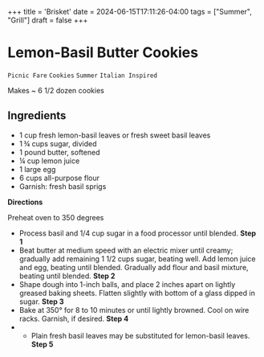 +++
title = 'Brisket'
date = 2024-06-15T17:11:26-04:00
tags = ["Summer", "Grill"]
draft = false
+++
# Lemon-Basil Butter Cookies

`Picnic Fare` `Cookies` `Summer` `Italian Inspired`

Makes ~ 6 1/2 dozen cookies

## **Ingredients**

- 1 cup fresh lemon-basil leaves or fresh sweet basil leaves
- 1 ¾ cups sugar, divided 
- 1 pound butter, softened 
- ¼ cup lemon juice 
- 1 large egg 
- 6 cups all-purpose flour 
- Garnish: fresh basil sprigs

**Directions**

Preheat oven to 350 degrees 

- Process basil and 1/4 cup sugar in a food processor until blended.
    **Step 1**
- Beat butter at medium speed with an electric mixer until creamy; gradually add remaining 1 1/2 cups sugar, beating well. Add lemon juice and egg, beating until blended. Gradually add flour and basil mixture, beating until blended.
    **Step 2**
- Shape dough into 1-inch balls, and place 2 inches apart on lightly greased baking sheets. Flatten slightly with bottom of a glass dipped in sugar.
    **Step 3**
- Bake at 350° for 8 to 10 minutes or until lightly browned. Cool on wire racks. Garnish, if desired.
    **Step 4**
- * Plain fresh basil leaves may be substituted for lemon-basil leaves.
    **Step 5**
